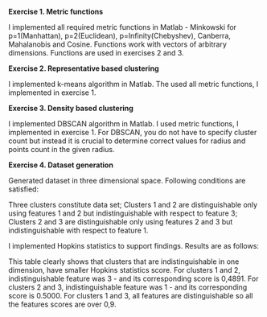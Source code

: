**Exercise 1. Metric functions**

I implemented all required metric functions in Matlab - Minkowski for p=1(Manhattan),
p=2(Euclidean), p=Infinity(Chebyshev), Canberra, Mahalanobis and Cosine. Functions
work with vectors of arbitrary dimensions. Functions are used in exercises 2 and 3.

**Exercise 2. Representative based clustering**

I implemented k-means algorithm in Matlab. The used all metric functions, I implemented
in exercise 1.


**Exercise 3. Density based clustering**

I implemented DBSCAN algorithm in Matlab. I used metric functions, I implemented
in exercise 1. For DBSCAN, you do not have to specify cluster count but instead it is
crucial to determine correct values for radius and points count in the given radius.


**Exercise 4. Dataset generation**

Generated dataset in three dimensional space. Following conditions are satisfied:

Three clusters constitute data set;
Clusters 1 and 2 are distinguishable only using features 1 and 2 but
indistinguishable with respect to feature 3;
Clusters 2 and 3 are distinguishable only using features 2 and 3 but
indistinguishable with respect to feature 1.

I implemented Hopkins statistics to support findings. Results are as follows:


This table clearly shows that clusters that are indistinguishable in one dimension, have
smaller Hopkins statistics score. For clusters 1 and 2, indistinguishable feature was 3 -
and its corresponding score is 0,4891. For clusters 2 and 3, indistinguishable feature was
1 - and its corresponding score is 0.5000. For clusters 1 and 3, all features are
distinguishable so all the features scores are over 0,9.